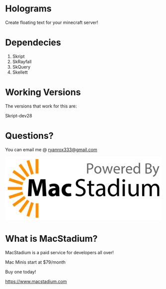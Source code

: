 # Holograms
Create floating text for your minecraft server!

# Dependecies

1. Skript
2. SkRayfall
3. SkQuery
4. Skellett

# Working Versions

The versions that work for this are:

Skript-dev28

# Questions?

You can email me @ ryanrox333@gmail.com

![macstadium](https://github.com/ryanrox333/HD-skript/blob/master/F530333A-AF38-46BA-A603-FC82A87DACF2.png)

# What is MacStadium?
MacStadium is a paid service for developers all over!

Mac Minis start at $79/month

Buy one today!

https://www.macstadium.com
